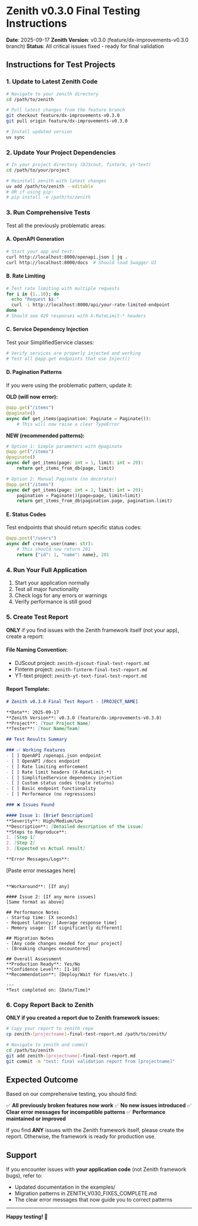 # Zenith v0.3.0 Final Testing Instructions

**Date**: 2025-09-17
**Zenith Version**: v0.3.0 (feature/dx-improvements-v0.3.0 branch)
**Status**: All critical issues fixed - ready for final validation

## Instructions for Test Projects

### 1. Update to Latest Zenith Code

```bash
# Navigate to your zenith directory
cd /path/to/zenith

# Pull latest changes from the feature branch
git checkout feature/dx-improvements-v0.3.0
git pull origin feature/dx-improvements-v0.3.0

# Install updated version
uv sync
```

### 2. Update Your Project Dependencies

```bash
# In your project directory (DJScout, finterm, yt-text)
cd /path/to/your/project

# Reinstall zenith with latest changes
uv add /path/to/zenith --editable
# OR if using pip:
# pip install -e /path/to/zenith
```

### 3. Run Comprehensive Tests

Test all the previously problematic areas:

#### A. OpenAPI Generation
```bash
# Start your app and test:
curl http://localhost:8000/openapi.json | jq .
curl http://localhost:8000/docs  # Should load Swagger UI
```

#### B. Rate Limiting
```bash
# Test rate limiting with multiple requests
for i in {1..10}; do
  echo "Request $i:"
  curl -i http://localhost:8000/api/your-rate-limited-endpoint
done
# Should see 429 responses with X-RateLimit-* headers
```

#### C. Service Dependency Injection
Test your SimplifiedService classes:
```python
# Verify services are properly injected and working
# Test all @app.get endpoints that use Inject()
```

#### D. Pagination Patterns
If you were using the problematic pattern, update it:

**OLD (will now error):**
```python
@app.get("/items")
@paginate()
async def get_items(pagination: Paginate = Paginate()):
    # This will now raise a clear TypeError
```

**NEW (recommended patterns):**
```python
# Option 1: Simple parameters with @paginate
@app.get("/items")
@paginate()
async def get_items(page: int = 1, limit: int = 20):
    return get_items_from_db(page, limit)

# Option 2: Manual Paginate (no decorator)
@app.get("/items")
async def get_items(page: int = 1, limit: int = 20):
    pagination = Paginate()(page=page, limit=limit)
    return get_items_from_db(pagination.page, pagination.limit)
```

#### E. Status Codes
Test endpoints that should return specific status codes:
```python
@app.post("/users")
async def create_user(name: str):
    # This should now return 201
    return {"id": 1, "name": name}, 201
```

### 4. Run Your Full Application

1. Start your application normally
2. Test all major functionality
3. Check logs for any errors or warnings
4. Verify performance is still good

### 5. Create Test Report

**ONLY** if you find issues with the Zenith framework itself (not your app), create a report:

#### File Naming Convention:
- DJScout project: `zenith-djscout-final-test-report.md`
- Finterm project: `zenith-finterm-final-test-report.md`
- YT-text project: `zenith-yt-text-final-test-report.md`

#### Report Template:
```markdown
# Zenith v0.3.0 Final Test Report - [PROJECT_NAME]

**Date**: 2025-09-17
**Zenith Version**: v0.3.0 (feature/dx-improvements-v0.3.0)
**Project**: [Your Project Name]
**Tester**: [Your Name/Team]

## Test Results Summary

### ✅ Working Features
- [ ] OpenAPI /openapi.json endpoint
- [ ] OpenAPI /docs endpoint
- [ ] Rate limiting enforcement
- [ ] Rate limit headers (X-RateLimit-*)
- [ ] SimplifiedService dependency injection
- [ ] Custom status codes (tuple returns)
- [ ] Basic endpoint functionality
- [ ] Performance (no regressions)

### ❌ Issues Found

#### Issue 1: [Brief Description]
**Severity**: High/Medium/Low
**Description**: [Detailed description of the issue]
**Steps to Reproduce**:
1. [Step 1]
2. [Step 2]
3. [Expected vs Actual result]

**Error Messages/Logs**:
```
[Paste error messages here]
```

**Workaround**: [If any]

#### Issue 2: [If any more issues]
[Same format as above]

## Performance Notes
- Startup time: [X seconds]
- Request latency: [Average response time]
- Memory usage: [If significantly different]

## Migration Notes
- [Any code changes needed for your project]
- [Breaking changes encountered]

## Overall Assessment
**Production Ready**: Yes/No
**Confidence Level**: [1-10]
**Recommendation**: [Deploy/Wait for fixes/etc.]

---
*Test completed on: [Date/Time]*
```

### 6. Copy Report Back to Zenith

**ONLY if you created a report due to Zenith framework issues:**

```bash
# Copy your report to zenith repo
cp zenith-[projectname]-final-test-report.md /path/to/zenith/

# Navigate to zenith and commit
cd /path/to/zenith
git add zenith-[projectname]-final-test-report.md
git commit -m "test: final validation report from [projectname]"
```

## Expected Outcome

Based on our comprehensive testing, you should find:

✅ **All previously broken features now work**
✅ **No new issues introduced**
✅ **Clear error messages for incompatible patterns**
✅ **Performance maintained or improved**

If you find **ANY** issues with the Zenith framework itself, please create the report. Otherwise, the framework is ready for production use.

## Support

If you encounter issues with **your application code** (not Zenith framework bugs), refer to:
- Updated documentation in the examples/
- Migration patterns in ZENITH_V030_FIXES_COMPLETE.md
- The clear error messages that now guide you to correct patterns

---

**Happy testing! 🚀**